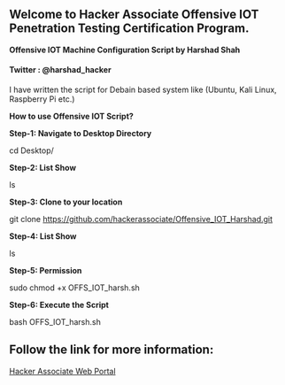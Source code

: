 ## Welcome to Hacker Associate Offensive IOT Penetration Testing Certification Program.

**Offensive IOT Machine Configuration Script by Harshad Shah**

#### Twitter : @harshad_hacker

I have written the script for Debain based system like (Ubuntu, Kali Linux, Raspberry Pi etc.)

**How to use Offensive IOT Script?**




**Step-1: Navigate to Desktop Directory**

cd Desktop/


**Step-2: List Show**

ls


**Step-3: Clone to your location**

git clone https://github.com/hackerassociate/Offensive_IOT_Harshad.git


**Step-4: List Show**

ls


**Step-5: Permission**

sudo chmod +x OFFS_IOT_harsh.sh


**Step-6: Execute the Script**

bash OFFS_IOT_harsh.sh 




## Follow the link for more information:

[Hacker Associate Web Portal](https://www.hackerassociate.com)

